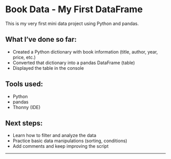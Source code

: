 # Book Data - My First DataFrame

This is my very first mini data project using Python and pandas.

## What I’ve done so far:

- Created a Python dictionary with book information (title, author, year, price, etc.)
- Converted that dictionary into a pandas DataFrame (table)
- Displayed the table in the console

## Tools used:
- Python 
- pandas 
- Thonny (IDE)

## Next steps:
- Learn how to filter and analyze the data
- Practice basic data manipulations (sorting, conditions)
- Add comments and keep improving the script

---
